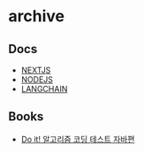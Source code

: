 # archive

## Docs
- [NEXTJS](./nextjs/nextjs.md)
- [NODEJS](./nodejs/nodejs.md)
- [LANGCHAIN](./langchain/langchain.md)
## Books
- [Do it! 알고리즘 코딩 테스트 자바편](./java_coding_test/javaCodingTest.md)